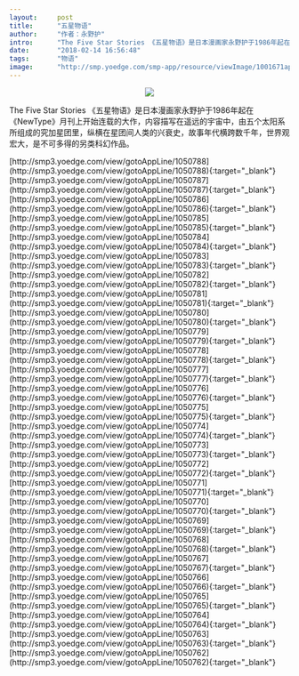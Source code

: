```yaml
---
layout:     post
title:      "五星物语"
author:     "作者：永野护"
intro:      "The Five Star Stories 《五星物语》是日本漫画家永野护于1986年起在《NewType》月刊上开始连载的大作，内容描写在遥远的宇宙中，由五个太阳系所组成的究加星团里，纵横在星团间人类的兴衰史，故事年代横跨数千年，世界观宏大，是不可多得的另类科幻作品。"
date:       "2018-02-14 16:56:48"
tags:       "物语"
image:      "http://smp.yoedge.com/smp-app/resource/viewImage/1001671appline.png"
---
```

<div style="text-align: center">
<p><img src="http://smp.yoedge.com/smp-app/resource/viewImage/1001671appline.png"/></p>
</div>
<p class="post-meta">
<span>The Five Star Stories 《五星物语》是日本漫画家永野护于1986年起在《NewType》月刊上开始连载的大作，内容描写在遥远的宇宙中，由五个太阳系所组成的究加星团里，纵横在星团间人类的兴衰史，故事年代横跨数千年，世界观宏大，是不可多得的另类科幻作品。</span>
</p>
[http://smp3.yoedge.com/view/gotoAppLine/1050788](http://smp3.yoedge.com/view/gotoAppLine/1050788){:target="_blank"}
[http://smp3.yoedge.com/view/gotoAppLine/1050787](http://smp3.yoedge.com/view/gotoAppLine/1050787){:target="_blank"}
[http://smp3.yoedge.com/view/gotoAppLine/1050786](http://smp3.yoedge.com/view/gotoAppLine/1050786){:target="_blank"}
[http://smp3.yoedge.com/view/gotoAppLine/1050785](http://smp3.yoedge.com/view/gotoAppLine/1050785){:target="_blank"}
[http://smp3.yoedge.com/view/gotoAppLine/1050784](http://smp3.yoedge.com/view/gotoAppLine/1050784){:target="_blank"}
[http://smp3.yoedge.com/view/gotoAppLine/1050783](http://smp3.yoedge.com/view/gotoAppLine/1050783){:target="_blank"}
[http://smp3.yoedge.com/view/gotoAppLine/1050782](http://smp3.yoedge.com/view/gotoAppLine/1050782){:target="_blank"}
[http://smp3.yoedge.com/view/gotoAppLine/1050781](http://smp3.yoedge.com/view/gotoAppLine/1050781){:target="_blank"}
[http://smp3.yoedge.com/view/gotoAppLine/1050780](http://smp3.yoedge.com/view/gotoAppLine/1050780){:target="_blank"}
[http://smp3.yoedge.com/view/gotoAppLine/1050779](http://smp3.yoedge.com/view/gotoAppLine/1050779){:target="_blank"}
[http://smp3.yoedge.com/view/gotoAppLine/1050778](http://smp3.yoedge.com/view/gotoAppLine/1050778){:target="_blank"}
[http://smp3.yoedge.com/view/gotoAppLine/1050777](http://smp3.yoedge.com/view/gotoAppLine/1050777){:target="_blank"}
[http://smp3.yoedge.com/view/gotoAppLine/1050776](http://smp3.yoedge.com/view/gotoAppLine/1050776){:target="_blank"}
[http://smp3.yoedge.com/view/gotoAppLine/1050775](http://smp3.yoedge.com/view/gotoAppLine/1050775){:target="_blank"}
[http://smp3.yoedge.com/view/gotoAppLine/1050774](http://smp3.yoedge.com/view/gotoAppLine/1050774){:target="_blank"}
[http://smp3.yoedge.com/view/gotoAppLine/1050773](http://smp3.yoedge.com/view/gotoAppLine/1050773){:target="_blank"}
[http://smp3.yoedge.com/view/gotoAppLine/1050772](http://smp3.yoedge.com/view/gotoAppLine/1050772){:target="_blank"}
[http://smp3.yoedge.com/view/gotoAppLine/1050771](http://smp3.yoedge.com/view/gotoAppLine/1050771){:target="_blank"}
[http://smp3.yoedge.com/view/gotoAppLine/1050770](http://smp3.yoedge.com/view/gotoAppLine/1050770){:target="_blank"}
[http://smp3.yoedge.com/view/gotoAppLine/1050769](http://smp3.yoedge.com/view/gotoAppLine/1050769){:target="_blank"}
[http://smp3.yoedge.com/view/gotoAppLine/1050768](http://smp3.yoedge.com/view/gotoAppLine/1050768){:target="_blank"}
[http://smp3.yoedge.com/view/gotoAppLine/1050767](http://smp3.yoedge.com/view/gotoAppLine/1050767){:target="_blank"}
[http://smp3.yoedge.com/view/gotoAppLine/1050766](http://smp3.yoedge.com/view/gotoAppLine/1050766){:target="_blank"}
[http://smp3.yoedge.com/view/gotoAppLine/1050765](http://smp3.yoedge.com/view/gotoAppLine/1050765){:target="_blank"}
[http://smp3.yoedge.com/view/gotoAppLine/1050764](http://smp3.yoedge.com/view/gotoAppLine/1050764){:target="_blank"}
[http://smp3.yoedge.com/view/gotoAppLine/1050763](http://smp3.yoedge.com/view/gotoAppLine/1050763){:target="_blank"}
[http://smp3.yoedge.com/view/gotoAppLine/1050762](http://smp3.yoedge.com/view/gotoAppLine/1050762){:target="_blank"}


